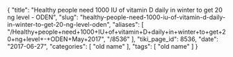 {
    "title": "Healthy people need 1000 IU of vitamin D daily in winter to get 20 ng level - ODEN",
    "slug": "healthy-people-need-1000-iu-of-vitamin-d-daily-in-winter-to-get-20-ng-level-oden",
    "aliases": [
        "/Healthy+people+need+1000+IU+of+vitamin+D+daily+in+winter+to+get+20+ng+level+-+ODEN+May+2017",
        "/8536"
    ],
    "tiki_page_id": 8536,
    "date": "2017-06-27",
    "categories": [
        "old name"
    ],
    "tags": [
        "old name"
    ]
}